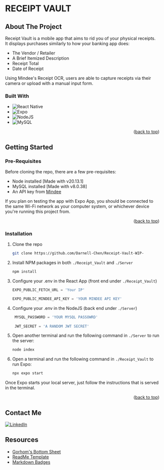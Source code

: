 # RECEIPT VAULT

## About The Project

Receipt Vault is a mobile app that aims to rid you of your physical receipts.
It displays purchases similarly to how your banking app does:

- The Vendor / Retailer
- A Brief Itemized Description
- Receipt Total
- Date of Receipt

Using Mindee's Receipt OCR, users are able to capture receipts via their camera or upload with a manual input form.


### Built With

* ![React Native](https://img.shields.io/badge/react_native-%2320232a.svg?style=for-the-badge&logo=react&logoColor=%2361DAFB)
* ![Expo](https://img.shields.io/badge/expo-1C1E24?style=for-the-badge&logo=expo&logoColor=#D04A37)
* ![NodeJS](https://img.shields.io/badge/node.js-6DA55F?style=for-the-badge&logo=node.js&logoColor=white)
* ![MySQL](https://img.shields.io/badge/mysql-4479A1.svg?style=for-the-badge&logo=mysql&logoColor=white)

<p align="right">(<a href="#readme-top">back to top</a>)</p>



<!-- GETTING STARTED -->
## Getting Started

### Pre-Requisites
Before cloning the repo, there are a few pre-requisites:
- Node installed [Made with v20.13.1]
- MySQL installed [Made with v8.0.38]
- An API key from [Mindee](https://www.mindee.com/)

If you plan on testing the app with Expo App, you should be connected to the same Wi-Fi network as your computer system, or whichever device you're running this project from.

<p align="right">(<a href="#readme-top">back to top</a>)</p>


### Installation 
1. Clone the repo
   ```sh
   git clone https://github.com/Darnell-Chen/Receipt-Vault-WIP-
   ```
2. Install NPM packages in both `./Receipt_Vault` and `./Server`
   ```sh
   npm install
   ```
3. Configure your .env in the React App (front end under `./Receipt_Vault`)
   ```js
   EXPO_PUBLIC_FETCH_URL = 'Your IP'

   EXPO_PUBLIC_MINDEE_API_KEY = 'YOUR MINDEE API KEY'
   ```
4. Configure your .env in the NodeJS (back end under `./Server`)
   ```js
    MYSQL_PASSWORD = 'YOUR MYSQL PASSOWRD'
    
    JWT_SECRET = 'A RANDOM JWT SECRET'
   ```
5. Open another terminal and run the following command in `./Server` to run the server:
   ```sh
   node index
   ```
6. Open a terminal and run the following command in `./Receipt_Vault` to run Expo:
   ```sh
   npx expo start
   ```


Once Expo starts your local server, just follow the instructions that is served in the terminal.

<p align="right">(<a href="#readme-top">back to top</a>)</p>

## Contact Me
[![LinkedIn](https://img.shields.io/badge/linkedin-%230077B5.svg?style=for-the-badge&logo=linkedin&logoColor=white)](https://www.linkedin.com/in/darnell-chen/)

## Resources

* [Gorhom's Bottom Sheet](https://github.com/gorhom/react-native-bottom-sheet)
* [ReadMe Template](https://github.com/othneildrew/Best-README-Template/blob/main/README.md)
* [Markdown Badges](https://github.com/Ileriayo/markdown-badges)
